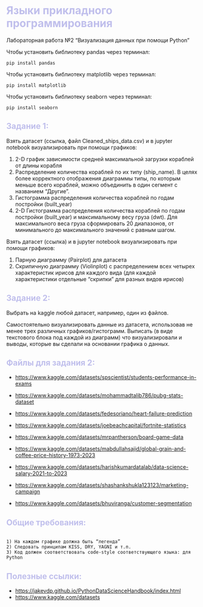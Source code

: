 # <span style="color:#C0BFEC"> Языки прикладного программирования
Лабораторная работа №2 “Визуализация данных при помощи Python”
</span>

Чтобы установить библиотеку pandas через терминал:
```
pip install pandas
```

Чтобы установить библиотеку matplotlib через терминал:
```
pip install matplotlib
```

Чтобы установить библиотеку seaborn через терминал:
```
pip install seaborn
```

## <span style="color:#C0BFEC">Задание 1:
Взять датасет (ссылка, файл Cleaned_ships_data.csv) и в jupyter notebook визуализировать при помощи графиков: 
1) 2-D график зависимости средней максимальной загрузки кораблей от длины корабля
2) Распределение количества кораблей по их типу (ship_name). В целях более корректного отображения диаграммы типы, по которым меньше всего кораблей, можно объединить в один сегмент с названием “Другие”.
3) Гистограмма распределения количества кораблей по годам постройки (built_year)
4) 2-D Гистограмма распределения количества кораблей по годам постройки (built_year) и максимальному весу груза (dwt). Для максимального веса груза сформировать 20 диапазонов, от минимального до максимального значений с равным шагом.

Взять датасет (ссылка) и в jupyter notebook визуализировать при помощи графиков:
1) Парную диаграмму (Pairplot) для датасета
2) Скрипичную диаграмму (Violinplot) с распределением всех четырех характеристик ирисов для каждого вида (для каждой характеристики отдельные “скрипки” для разных видов ирисов)
</span>

 ## <span style="color:#C0BFEC">Задание 2:
 Выбрать на kaggle любой датасет, например, один из файлов.
 
 Самостоятельно визуализировать данные из датасета, использовав не менее трех различных графиков/гистограмм. Выписать (в виде текстового блока под каждой из диаграмм) что визуализировали и выводы, которые вы сделали на основании графика о данных.
 
 </span>

## <span style="color:#C0BFEC">Файлы для задания 2:</span>

* https://www.kaggle.com/datasets/spscientist/students-performance-in-exams

* https://www.kaggle.com/datasets/mohammadtalib786/pubg-stats-dataset
* https://www.kaggle.com/datasets/fedesoriano/heart-failure-prediction
* https://www.kaggle.com/datasets/joebeachcapital/fortnite-statistics
* https://www.kaggle.com/datasets/mrpantherson/board-game-data
* https://www.kaggle.com/datasets/mabdullahsajid/global-grain-and-coffee-price-history-1973-2023
* https://www.kaggle.com/datasets/harishkumardatalab/data-science-salary-2021-to-2023
* https://www.kaggle.com/datasets/shashankshukla123123/marketing-campaign
* https://www.kaggle.com/datasets/bhuviranga/customer-segmentation


## <span style="color:#C0BFEC">Общие требования:</span>

```

1) На каждом графике должна быть “легенда” 
2) Следовать принципам KISS, DRY, YAGNI и т.п.
3) Код должен соответствовать code-style соответствующего языка: для Python

```

## <span style="color:#C0BFEC">Полезные ссылки:</span>
- https://jakevdp.github.io/PythonDataScienceHandbook/index.html
- https://www.kaggle.com/datasets


